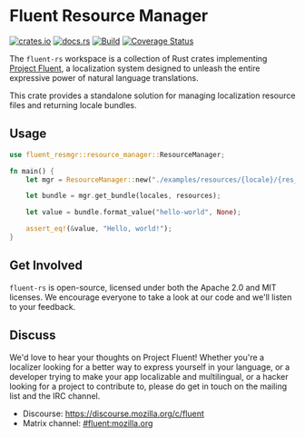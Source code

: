 # Fluent Resource Manager

[![crates.io](https://img.shields.io/crates/v/fluent-resmgr.svg)](https://crates.io/crates/fluent-resmgr)
[![docs.rs](https://img.shields.io/docsrs/fluent-resmgr)](https://docs.rs/fluent-resmgr)
[![Build](https://github.com/projectfluent/fluent-rs/actions/workflows/test.yaml/badge.svg)](https://github.com/projectfluent/fluent-rs/actions/workflows/test.yaml)
[![Coverage Status](https://coveralls.io/repos/github/projectfluent/fluent-rs/badge.svg?branch=main)](https://coveralls.io/github/projectfluent/fluent-rs?branch=main)

The `fluent-rs` workspace is a collection of Rust crates implementing [Project Fluent][],
a localization system designed to unleash the entire expressive power of natural language translations.

This crate provides a standalone solution for managing localization resource files and returning locale bundles.

[Project Fluent]: https://projectfluent.org

Usage
-----

```rust
use fluent_resmgr::resource_manager::ResourceManager;

fn main() {
    let mgr = ResourceManager::new("./examples/resources/{locale}/{res_id}".into());

    let bundle = mgr.get_bundle(locales, resources);

    let value = bundle.format_value("hello-world", None);

    assert_eq!(&value, "Hello, world!");
}
```

Get Involved
------------

`fluent-rs` is open-source, licensed under both the Apache 2.0 and MIT licenses.  We
encourage everyone to take a look at our code and we'll listen to your
feedback.


Discuss
-------

We'd love to hear your thoughts on Project Fluent! Whether you're a localizer
looking for a better way to express yourself in your language, or a developer
trying to make your app localizable and multilingual, or a hacker looking for
a project to contribute to, please do get in touch on the mailing list and the
IRC channel.

 - Discourse: https://discourse.mozilla.org/c/fluent
 - Matrix channel: <a href="https://chat.mozilla.org/#/room/#fluent:mozilla.org">#fluent:mozilla.org</a>
